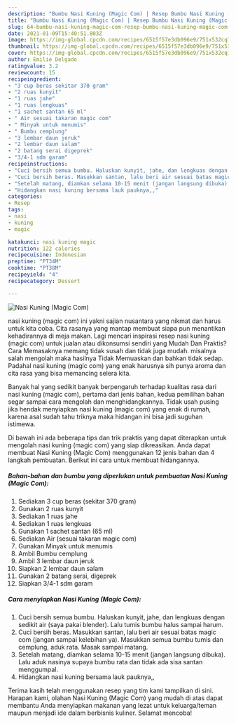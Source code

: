 ```yaml
---
description: "Bumbu Nasi Kuning (Magic Com) | Resep Bumbu Nasi Kuning (Magic Com) Yang Enak Dan Mudah"
title: "Bumbu Nasi Kuning (Magic Com) | Resep Bumbu Nasi Kuning (Magic Com) Yang Enak Dan Mudah"
slug: 64-bumbu-nasi-kuning-magic-com-resep-bumbu-nasi-kuning-magic-com-yang-enak-dan-mudah
date: 2021-01-09T15:40:51.803Z
image: https://img-global.cpcdn.com/recipes/6515f57e3db096e9/751x532cq70/nasi-kuning-magic-com-foto-resep-utama.jpg
thumbnail: https://img-global.cpcdn.com/recipes/6515f57e3db096e9/751x532cq70/nasi-kuning-magic-com-foto-resep-utama.jpg
cover: https://img-global.cpcdn.com/recipes/6515f57e3db096e9/751x532cq70/nasi-kuning-magic-com-foto-resep-utama.jpg
author: Emilie Delgado
ratingvalue: 3.2
reviewcount: 15
recipeingredient:
- "3 cup beras sekitar 370 gram"
- "2 ruas kunyit"
- "1 ruas jahe"
- "1 ruas lengkuas"
- "1 sachet santan 65 ml"
- " Air sesuai takaran magic com"
- " Minyak untuk menumis"
- " Bumbu cemplung"
- "3 lembar daun jeruk"
- "2 lembar daun salam"
- "2 batang serai digeprek"
- "3/4-1 sdm garam"
recipeinstructions:
- "Cuci bersih semua bumbu. Haluskan kunyit, jahe, dan lengkuas dengan sedikit air (saya pakai blender). Lalu tumis bumbu halus sampai harum."
- "Cuci bersih beras. Masukkan santan, lalu beri air sesuai batas magic com (jangan sampai kelebihan ya). Masukkan semua bumbu tumis dan cemplung, aduk rata. Masak sampai matang."
- "Setelah matang, diamkan selama 10-15 menit (jangan langsung dibuka). Lalu aduk nasinya supaya bumbu rata dan tidak ada sisa santan menggumpal."
- "Hidangkan nasi kuning bersama lauk pauknya,,"
categories:
- Resep
tags:
- nasi
- kuning
- magic

katakunci: nasi kuning magic 
nutrition: 122 calories
recipecuisine: Indonesian
preptime: "PT34M"
cooktime: "PT38M"
recipeyield: "4"
recipecategory: Dessert

---
```



![Nasi Kuning (Magic Com)](https://img-global.cpcdn.com/recipes/6515f57e3db096e9/751x532cq70/nasi-kuning-magic-com-foto-resep-utama.jpg)


nasi kuning (magic com) ini yakni sajian nusantara yang nikmat dan harus untuk kita coba. Cita rasanya yang mantap membuat siapa pun menantikan kehadirannya di meja makan.
Lagi mencari inspirasi resep nasi kuning (magic com) untuk jualan atau dikonsumsi sendiri yang Mudah Dan Praktis? Cara Memasaknya memang tidak susah dan tidak juga mudah. misalnya salah mengolah maka hasilnya Tidak Memuaskan dan bahkan tidak sedap. Padahal nasi kuning (magic com) yang enak harusnya sih punya aroma dan cita rasa yang bisa memancing selera kita.



Banyak hal yang sedikit banyak berpengaruh terhadap kualitas rasa dari nasi kuning (magic com), pertama dari jenis bahan, kedua pemilihan bahan segar sampai cara mengolah dan menghidangkannya. Tidak usah pusing jika hendak menyiapkan nasi kuning (magic com) yang enak di rumah, karena asal sudah tahu triknya maka hidangan ini bisa jadi suguhan istimewa.


Di bawah ini ada beberapa tips dan trik praktis yang dapat diterapkan untuk mengolah nasi kuning (magic com) yang siap dikreasikan. Anda dapat membuat Nasi Kuning (Magic Com) menggunakan 12 jenis bahan dan 4 langkah pembuatan. Berikut ini cara untuk membuat hidangannya.

<!--inarticleads1-->

##### Bahan-bahan dan bumbu yang diperlukan untuk pembuatan Nasi Kuning (Magic Com):

1. Sediakan 3 cup beras (sekitar 370 gram)
1. Gunakan 2 ruas kunyit
1. Sediakan 1 ruas jahe
1. Sediakan 1 ruas lengkuas
1. Gunakan 1 sachet santan (65 ml)
1. Sediakan  Air (sesuai takaran magic com)
1. Gunakan  Minyak untuk menumis
1. Ambil  Bumbu cemplung
1. Ambil 3 lembar daun jeruk
1. Siapkan 2 lembar daun salam
1. Gunakan 2 batang serai, digeprek
1. Siapkan 3/4-1 sdm garam




<!--inarticleads2-->

##### Cara menyiapkan Nasi Kuning (Magic Com):

1. Cuci bersih semua bumbu. Haluskan kunyit, jahe, dan lengkuas dengan sedikit air (saya pakai blender). Lalu tumis bumbu halus sampai harum.
1. Cuci bersih beras. Masukkan santan, lalu beri air sesuai batas magic com (jangan sampai kelebihan ya). Masukkan semua bumbu tumis dan cemplung, aduk rata. Masak sampai matang.
1. Setelah matang, diamkan selama 10-15 menit (jangan langsung dibuka). Lalu aduk nasinya supaya bumbu rata dan tidak ada sisa santan menggumpal.
1. Hidangkan nasi kuning bersama lauk pauknya,,




Terima kasih telah menggunakan resep yang tim kami tampilkan di sini. Harapan kami, olahan Nasi Kuning (Magic Com) yang mudah di atas dapat membantu Anda menyiapkan makanan yang lezat untuk keluarga/teman maupun menjadi ide dalam berbisnis kuliner. Selamat mencoba!

